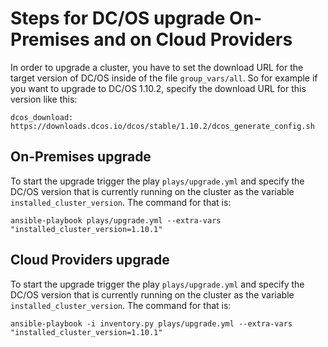 # Steps for DC/OS upgrade On-Premises and on Cloud Providers

In order to upgrade a cluster, you have to set the download URL for the target version of DC/OS inside of the file `group_vars/all`. So for example if you want to upgrade to DC/OS 1.10.2, specify the download URL for this version like this:

```
dcos_download: https://downloads.dcos.io/dcos/stable/1.10.2/dcos_generate_config.sh
```

## On-Premises upgrade

To start the upgrade trigger the play `plays/upgrade.yml` and specify the DC/OS version that is currently running on the cluster as the variable `installed_cluster_version`. The command for that is:

```
ansible-playbook plays/upgrade.yml --extra-vars "installed_cluster_version=1.10.1"
```

## Cloud Providers upgrade

To start the upgrade trigger the play `plays/upgrade.yml` and specify the DC/OS version that is currently running on the cluster as the variable `installed_cluster_version`. The command for that is:

```
ansible-playbook -i inventory.py plays/upgrade.yml --extra-vars "installed_cluster_version=1.10.1"
```
